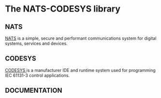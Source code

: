 # The NATS-CODESYS library

## NATS

[NATS](https://nats.io/) is a simple, secure and performant communications system for digital systems, services and devices.&#x20;

## CODESYS

[CODESYS ](https://store.codesys.com/en/codesys.html)is a manufacturer IDE and runtime system used for programming IEC 61131-3 control applications.

## DOCUMENTATION



